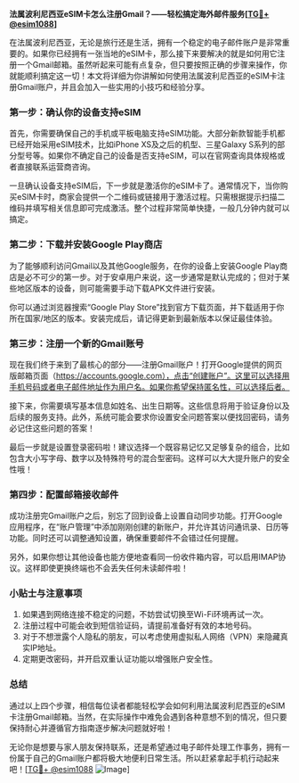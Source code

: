 **法属波利尼西亚eSIM卡怎么注册Gmail？——轻松搞定海外邮件服务[[TG💪+ @esim1088](https://t.me/s/esim1088)]**

在法属波利尼西亚，无论是旅行还是生活，拥有一个稳定的电子邮件账户是非常重要的。如果你已经拥有一张当地的eSIM卡，那么接下来要解决的就是如何用它注册一个Gmail邮箱。虽然听起来可能有点复杂，但只要按照正确的步骤来操作，你就能顺利搞定这一切！本文将详细为你讲解如何使用法属波利尼西亚的eSIM卡注册Gmail账户，并且会加入一些实用的小技巧和经验分享。

### 第一步：确认你的设备支持eSIM

首先，你需要确保自己的手机或平板电脑支持eSIM功能。大部分新款智能手机都已经开始采用eSIM技术，比如iPhone XS及之后的机型、三星Galaxy S系列的部分型号等。如果你不确定自己的设备是否支持eSIM，可以在官网查询具体规格或者直接联系运营商咨询。

一旦确认设备支持eSIM后，下一步就是激活你的eSIM卡了。通常情况下，当你购买eSIM卡时，商家会提供一个二维码或链接用于激活过程。只需根据提示扫描二维码并填写相关信息即可完成激活。整个过程非常简单快捷，一般几分钟内就可以搞定。

### 第二步：下载并安装Google Play商店

为了能够顺利访问Gmail以及其他Google服务，在你的设备上安装Google Play商店是必不可少的第一步。对于安卓用户来说，这一步通常是默认完成的；但对于某些地区版本的设备，则可能需要手动下载APK文件进行安装。

你可以通过浏览器搜索“Google Play Store”找到官方下载页面，并下载适用于你所在国家/地区的版本。安装完成后，请记得更新到最新版本以保证最佳体验。

### 第三步：注册一个新的Gmail账号

现在我们终于来到了最核心的部分——注册Gmail账户！打开Google提供的网页版邮箱页面（https://accounts.google.com），点击“创建账户”。这里可以选择用手机号码或者电子邮件地址作为用户名。如果你希望保持匿名性，可以选择后者。

接下来，你需要填写基本信息如姓名、出生日期等。这些信息将用于验证身份以及后续的服务支持。此外，系统可能会要求你设置安全问题答案以便找回密码，请务必记住这些问题的答案！

最后一步就是设置登录密码啦！建议选择一个既容易记忆又足够复杂的组合，比如包含大小写字母、数字以及特殊符号的混合型密码。这样可以大大提升账户的安全性哦！

### 第四步：配置邮箱接收邮件

成功注册完Gmail账户之后，别忘了回到设备上设置自动同步功能。打开Google应用程序，在“账户管理”中添加刚刚创建的新账户，并允许其访问通讯录、日历等功能。同时还可以调整通知设置，确保重要邮件不会错过任何提醒。

另外，如果你想让其他设备也能方便地查看同一份收件箱内容，可以启用IMAP协议。这样即使更换终端也不会丢失任何未读邮件啦！

### 小贴士与注意事项

1. 如果遇到网络连接不稳定的问题，不妨尝试切换至Wi-Fi环境再试一次。
2. 注册过程中可能会收到短信验证码，请提前准备好有效的本地号码。
3. 对于不想泄露个人隐私的朋友，可以考虑使用虚拟私人网络（VPN）来隐藏真实IP地址。
4. 定期更改密码，并开启双重认证功能以增强账户安全性。

### 总结

通过以上四个步骤，相信每位读者都能轻松学会如何利用法属波利尼西亚的eSIM卡注册Gmail邮箱。当然，在实际操作中难免会遇到各种意想不到的情况，但只要保持耐心并遵循官方指南逐步解决问题就好啦！

无论你是想要与家人朋友保持联系，还是希望通过电子邮件处理工作事务，拥有一份属于自己的Gmail账户都将极大地便利日常生活。所以赶紧拿起手机行动起来吧！[[TG💪+ @esim1088](https://t.me/s/esim1088) ![Image](https://i.postimg.cc/4NQfJmqS/Snipaste-2025-05-13-00-14-12.png)]